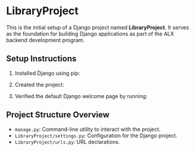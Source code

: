 # LibraryProject

This is the initial setup of a Django project named **LibraryProject**. It serves as the foundation for building Django applications as part of the ALX backend development program.

## Setup Instructions

1. Installed Django using pip:

2. Created the project:

3. Verified the default Django welcome page by running:

## Project Structure Overview

- `manage.py`: Command-line utility to interact with the project.
- `LibraryProject/settings.py`: Configuration for the Django project.
- `LibraryProject/urls.py`: URL declarations.
